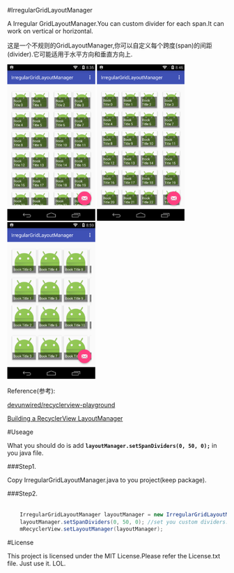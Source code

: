 #IrregularGridLayoutManager

A Irregular GridLayoutManager.You can custom divider for each span.It can work on vertical or horizontal.

这是一个不规则的GridLayoutManager,你可以自定义每个跨度(span)的间距(divider).它可能适用于水平方向和垂直方向上.

<img src="./graphics/device-2015-12-04-163517.png" width="40%"/>
<img src="./graphics/device-2015-12-04-164636.png" width="40%"/>

<img src="./graphics/device-2015-12-04-165911.png" width="40%"/>

Reference(参考): 

[devunwired/recyclerview-playground](https://github.com/devunwired/recyclerview-playground)

[Building a RecyclerView LayoutManager](http://wiresareobsolete.com/2014/09/building-a-recyclerview-layoutmanager-part-1/)

#Useage

What you should do is add **`layoutManager.setSpanDividers(0, 50, 0);`** in you java file.

###Step1.

Copy IrregularGridLayoutManager.java to you project(keep package).

###Step2.

```java

    IrregularGridLayoutManager layoutManager = new IrregularGridLayoutManager(this, 4);
    layoutManager.setSpanDividers(0, 50, 0); //set you custom dividers.
    mRecyclerView.setLayoutManager(layoutManager);

```

#License

This project is licensed under the MIT License.Please refer the License.txt file. Just use it. LOL.
